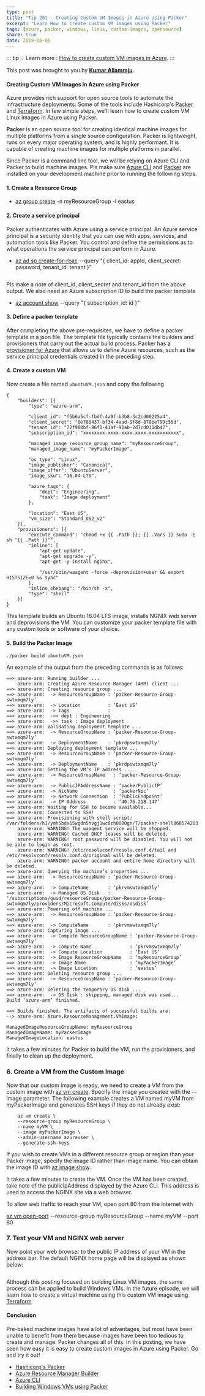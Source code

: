```yaml
---
type: post
title: "Tip 201 - Creating Custom VM Images in Azure using Packer"
excerpt: "Learn How to create custom VM images using Packer"
tags: [azure, packer, windows, linux, custom-images, opensource]
share: true
date: 2019-06-06 
---
```


::: tip
:bulb: Learn more : [How to create custom VM images in Azure](https://docs.microsoft.com/en-us/azure/virtual-machines/linux/build-image-with-packer?WT.mc_id=docs-azuredevtips-micrum). 
:::

This post was brought to you by **[Kumar Allamraju](https://twitter.com/kumarallamraju)**. 

#### Creating Custom VM Images in Azure using Packer

Azure provides rich support for open source tools to automate the infrastructure deployments. Some of the tools include Hashicorp's [Packer](https://packer.io) and [Terraform](https://www.terraform.io). In few simple steps, we'll learn how to create custom VM Linux images in Azure using Packer.

**Packer** is an open source tool for creating identical machine images for multiple platforms from a single source configuration. Packer is lightweight, runs on every major operating system, and is highly performant. It is capable of creating machine images for multiple platforms in parallel.

Since Packer is a command line tool, we will be relying on Azure CLI and Packer to build machine images. Pls make sure [Azure CLI](https://docs.microsoft.com/en-us/cli/azure/install-azure-cli?view=azure-cli-latest?WT.mc_id=docs-azuredevtips-micrum) and [Packer](https://www.packer.io/intro/getting-started/install.html) are installed on your development machine prior to running the following steps.

#### 1. Create a Resource Group 

* [az group create](https://docs.microsoft.com/en-us/cli/azure/group?view=azure-cli-latest#az-group-create?WT.mc_id=docs-azuredevtips-micrum) -n myResourceGroup -l eastus

#### 2. Create a service principal

Packer authenticates with Azure using a service principal.  An Azure service principal is a security identity that you can use with apps, services, and automation tools like Packer. You control and define the permissions as to what operations the service principal can perform in Azure.

* [az ad sp create-for-rbac](https://docs.microsoft.com/en-us/cli/azure/ad/sp?view=azure-cli-latest#az-ad-sp-create-for-rbac?WT.mc_id=docs-azuredevtips-micrum) --query "{ client_id: appId, client\_secret: password, tenant\_id: tenant }"


<img :src="$withBase('/files/rbac-output.png')">

Pls make a note of client\_id, client\_secret and tenant\_id from the above output. We also need an Azure subscription ID to build the packer template 

* [az account show](https://docs.microsoft.com/en-us/cli/azure/account?view=azure-cli-latest#az-account-show?WT.mc_id=docs-azuredevtips-micrum) --query "{ subscription_id: id }"


#### 3. Define a packer template

After completing the above pre-requisites, we have to define a packer template in a json file. The template file typically contains the builders and provisioners that carry out the actual build process. Packer has a  [provisioner for Azure](https://www.packer.io/docs/builders/azure.html) that allows us to define Azure resources, such as the service principal credentials created in the preceding step.

#### 4. Create a custom VM

Now create a file named `ubuntuVM.json` and copy the following

```
{
	"builders": [{
		"type": "azure-arm",

		"client_id": "f5b6a5cf-fbdf-4a9f-b3b8-3c2cd00225a4",
		"client_secret": "0e760437-bf34-4aad-9f8d-870be799c55d",
		"tenant_id": "72f988bf-86f1-41af-91ab-2d7cd011db47",
		"subscription_id": "xxxxxxxx-xxxx-xxxx-xxxx-xxxxxxxxxxx",

		"managed_image_resource_group_name": "myResourceGroup",
		"managed_image_name": "myPackerImage",

		"os_type": "Linux",
		"image_publisher": "Canonical",
		"image_offer": "UbuntuServer",
		"image_sku": "16.04-LTS",

		"azure_tags": {
			"dept": "Engineering",
			"task": "Image deployment"
		},

		"location": "East US",
		"vm_size": "Standard_DS2_v2"
	}],
	"provisioners": [{
		"execute_command": "chmod +x {{ .Path }}; {{ .Vars }} sudo -E sh '{{ .Path }}'",
		"inline": [
			"apt-get update",
			"apt-get upgrade -y",
			"apt-get -y install nginx",

			"/usr/sbin/waagent -force -deprovision+user && export HISTSIZE=0 && sync"
		],
		"inline_shebang": "/bin/sh -x",
		"type": "shell"
	}]
}

```

This template builds an Ubuntu 16.04 LTS image, installs NGNIX web server and deprovisions the VM. You can customize your packer template file with any custom tools or software of your choice.

#### 5. Build the Packer Image

`./packer build ubuntuVM.json`

An example of the output from the preceding commands is as follows:

```
==> azure-arm: Running builder ...
    azure-arm: Creating Azure Resource Manager (ARM) client ...
==> azure-arm: Creating resource group ...
==> azure-arm:  -> ResourceGroupName : ‘packer-Resource-Group-swtxmqm7ly’
==> azure-arm:  -> Location          : ‘East US’
==> azure-arm:  -> Tags              :
==> azure-arm:  ->> dept : Engineering
==> azure-arm:  ->> task : Image deployment
==> azure-arm: Validating deployment template ...
==> azure-arm:  -> ResourceGroupName : ‘packer-Resource-Group-swtxmqm7ly’
==> azure-arm:  -> DeploymentName    : ‘pkrdpswtxmqm7ly’
==> azure-arm: Deploying deployment template ...
==> azure-arm:  -> ResourceGroupName : ‘packer-Resource-Group-swtxmqm7ly’
==> azure-arm:  -> DeploymentName    : ‘pkrdpswtxmqm7ly’
==> azure-arm: Getting the VM’s IP address ...
==> azure-arm:  -> ResourceGroupName   : ‘packer-Resource-Group-swtxmqm7ly’
==> azure-arm:  -> PublicIPAddressName : ‘packerPublicIP’
==> azure-arm:  -> NicName             : ‘packerNic’
==> azure-arm:  -> Network Connection  : ‘PublicEndpoint’
==> azure-arm:  -> IP Address          : ‘40.76.218.147’
==> azure-arm: Waiting for SSH to become available...
==> azure-arm: Connected to SSH!
==> azure-arm: Provisioning with shell script: /var/folders/h1/ymh5bdx15wgdn5hvgj1wc0zh0000gn/T/packer-shell868574263
    azure-arm: WARNING! The waagent service will be stopped.
    azure-arm: WARNING! Cached DHCP leases will be deleted.
    azure-arm: WARNING! root password will be disabled. You will not be able to login as root.
    azure-arm: WARNING! /etc/resolvconf/resolv.conf.d/tail and /etc/resolvconf/resolv.conf.d/original will be deleted.
    azure-arm: WARNING! packer account and entire home directory will be deleted.
==> azure-arm: Querying the machine’s properties ...
==> azure-arm:  -> ResourceGroupName : ‘packer-Resource-Group-swtxmqm7ly’
==> azure-arm:  -> ComputeName       : ‘pkrvmswtxmqm7ly’
==> azure-arm:  -> Managed OS Disk   : ‘/subscriptions/guid/resourceGroups/packer-Resource-Group-swtxmqm7ly/providers/Microsoft.Compute/disks/osdisk’
==> azure-arm: Powering off machine ...
==> azure-arm:  -> ResourceGroupName : ‘packer-Resource-Group-swtxmqm7ly’
==> azure-arm:  -> ComputeName       : ‘pkrvmswtxmqm7ly’
==> azure-arm: Capturing image ...
==> azure-arm:  -> Compute ResourceGroupName : ‘packer-Resource-Group-swtxmqm7ly’
==> azure-arm:  -> Compute Name              : ‘pkrvmswtxmqm7ly’
==> azure-arm:  -> Compute Location          : ‘East US’
==> azure-arm:  -> Image ResourceGroupName   : ‘myResourceGroup’
==> azure-arm:  -> Image Name                : ‘myPackerImage’
==> azure-arm:  -> Image Location            : ‘eastus’
==> azure-arm: Deleting resource group ...
==> azure-arm:  -> ResourceGroupName : ‘packer-Resource-Group-swtxmqm7ly’
==> azure-arm: Deleting the temporary OS disk ...
==> azure-arm:  -> OS Disk : skipping, managed disk was used...
Build ‘azure-arm’ finished.

==> Builds finished. The artifacts of successful builds are:
--> azure-arm: Azure.ResourceManagement.VMImage:

ManagedImageResourceGroupName: myResourceGroup
ManagedImageName: myPackerImage
ManagedImageLocation: eastus

```
It takes a few minutes for Packer to build the VM, run the provisioners, and finally to clean up the deployment. 

### 6. Create a VM from the Custom Image

Now that our custom image is ready, we need to create a VM from the custom image with [az vm create](https://docs.microsoft.com/en-us/cli/azure/vm). Specify the image you created with the --image parameter. The following example creates a VM named myVM from myPackerImage and generates SSH keys if they do not already exist:

```
    az vm create \
    --resource-group myResourceGroup \
    --name myVM \
    --image myPackerImage \
    --admin-username azureuser \
    --generate-ssh-keys
```

If you wish to create VMs in a different resource group or region than your Packer image, specify the image ID rather than image name. You can obtain the image ID with [az image show](https://docs.microsoft.com/en-us/cli/azure/image#az-image-show?WT.mc_id=docs-azuredevtips-micrum).

It takes a few minutes to create the VM. Once the VM has been created, take note of the publicIpAddress displayed by the Azure CLI. This address is used to access the NGINX site via a web browser.

To allow web traffic to reach your VM, open port 80 from the Internet with 

[az vm open-port](https://docs.microsoft.com/en-us/cli/azure/vm)
--resource-group myResourceGroup --name myVM --port 80

### 7. Test your VM and NGINX web server 

Now point your web browser to the public IP address of your VM in the address bar. The default NGINX home page will be displayed as shown below:

<img :src="$withBase('/files/nginx.png')">

Although this posting focused on building Linux VM images, the same process can be applied to build Windows VMs. In the future episode, we will learn how to create a virtual machine using this custom VM image using [Terraform](https://www.terraform.io?WT.mc_id=docs-azuredevtips-micrum)

#### Conclusion

Pre-baked machine images have a lot of advantages, but most have been unable to benefit from them because images have been too tedious to create and manage. Packer changes all of this. In this posting, we have seen how easy it is easy to create custom images in Azure using Packer. Go and try it out!

* [Hashicorp's Packer](https://packer.io)
* [Azure Resource Manager Builder](https://www.packer.io/docs/builders/azure.html)
* [Azure CLI](https://docs.microsoft.com/en-us/cli/azure/install-azure-cli-macos?view=azure-cli-latest?WT.mc_id=docs-azuredevtips-micrum)
* [Building Windows VMs using Packer](https://docs.microsoft.com/en-us/azure/virtual-machines/windows/build-image-with-packer?WT.mc_id=docs-azuredevtips-micrum)



